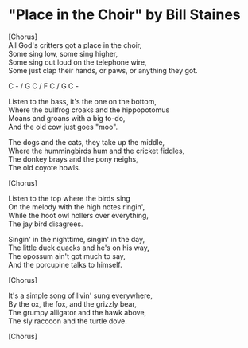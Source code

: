 # "Place in the Choir" by Bill Staines  
  
[Chorus]  
All God's critters got a place in the choir,  
Some sing low, some sing higher,  
Some sing out loud on the telephone wire,  
Some just clap their hands, or paws, or anything they got.  
  
C - / G C / F C / G C -  
  
Listen to the bass, it's the one on the bottom,  
Where the bullfrog croaks and the hippopotomus  
Moans and groans with a big to-do,  
And the old cow just goes "moo".  
  
The dogs and the cats, they take up the middle,  
Where the hummingbirds hum and the cricket fiddles,  
The donkey brays and the pony neighs,  
The old coyote howls.  
  
[Chorus]  
  
Listen to the top where the birds sing  
On the melody with the high notes ringin',  
While the hoot owl hollers over everything,  
The jay bird disagrees.  
  
Singin' in the nighttime, singin' in the day,  
The little duck quacks and he's on his way,  
The opossum ain't got much to say,  
And the porcupine talks to himself.  
  
[Chorus]  
  
It's a simple song of livin' sung everywhere,  
By the ox, the fox, and the grizzly bear,  
The grumpy alligator and the hawk above,  
The sly raccoon and the turtle dove.  
  
[Chorus]  
  